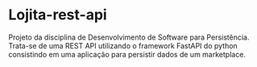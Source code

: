 # Lojita-rest-api
Projeto da disciplina de Desenvolvimento de Software para Persistência. Trata-se de uma REST API utilizando o framework FastAPI do python consistindo em uma aplicação para persistir dados de um marketplace.
